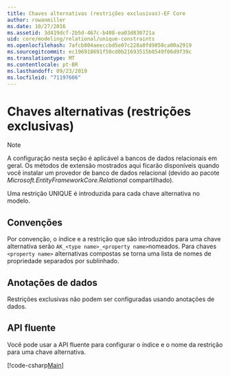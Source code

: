 ```yaml
---
title: Chaves alternativas (restrições exclusivas)-EF Core
author: rowanmiller
ms.date: 10/27/2016
ms.assetid: 3d419dcf-2b5d-467c-b408-ea03d830721a
uid: core/modeling/relational/unique-constraints
ms.openlocfilehash: 7afcb804aeeccbd5e07c228a8fd9850ca00a2919
ms.sourcegitcommit: ec196918691f50cd0b21693515b0549f06d9f39c
ms.translationtype: MT
ms.contentlocale: pt-BR
ms.lasthandoff: 09/23/2019
ms.locfileid: "71197606"
---
```

# <a name="alternate-keys-unique-constraints"></a>Chaves alternativas (restrições exclusivas)

> [!NOTE]  
> A configuração nesta seção é aplicável a bancos de dados relacionais em geral. Os métodos de extensão mostrados aqui ficarão disponíveis quando você instalar um provedor de banco de dados relacional (devido ao pacote *Microsoft.EntityFrameworkCore.Relational* compartilhado).

Uma restrição UNIQUE é introduzida para cada chave alternativa no modelo.

## <a name="conventions"></a>Convenções

Por convenção, o índice e a restrição que são introduzidos para uma chave alternativa serão `AK_<type name>_<property name>`nomeados. Para chaves `<property name>` alternativas compostas se torna uma lista de nomes de propriedade separados por sublinhado.

## <a name="data-annotations"></a>Anotações de dados

Restrições exclusivas não podem ser configuradas usando anotações de dados.

## <a name="fluent-api"></a>API fluente

Você pode usar a API fluente para configurar o índice e o nome da restrição para uma chave alternativa.

[!code-csharp[Main](../../../../samples/core/Modeling/FluentAPI/Relational/AlternateKeyName.cs?name=Model&highlight=9)]
